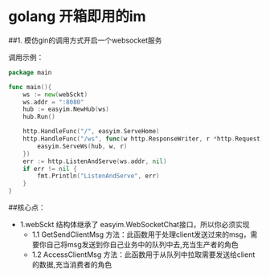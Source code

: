 # golang 开箱即用的im

##1. 模仿gin的调用方式开启一个websocket服务

调用示例：
```go
package main

func main(){
	ws := new(webSckt)
	ws.addr = ":8080"
	hub := easyim.NewHub(ws)
	hub.Run()

	http.HandleFunc("/", easyim.ServeHome)
	http.HandleFunc("/ws", func(w http.ResponseWriter, r *http.Request) {
		easyim.ServeWs(hub, w, r)
	})
	err := http.ListenAndServe(ws.addr, nil)
	if err != nil {
		fmt.Println("ListenAndServe", err)
	}
}
```
##核心点：
* 1.webSckt 结构体继承了 easyim.WebSocketChat接口，所以你必须实现
    * 1.1 GetSendClientMsg 方法：此函数用于处理client发送过来的msg，需要你自己将msg发送到你自己业务中的队列中去,充当生产者的角色
    * 1.2 AccessClientMsg 方法：此函数用于从队列中拉取需要发送给client的数据,充当消费者的角色


